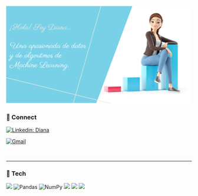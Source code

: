 ![Lutjens30](https://github.com/Lutjens30/Lutjens30/blob/main/fotoGit.png)
 ---  


 
### 📲 Connect


[![Linkedin: Diana](https://img.shields.io/badge/-Diana-blue?style=flat-square&logo=Linkedin&logoColor=white&link=https://www.linkedin.com/in/diana-hueso-beneyto/)](https://www.linkedin.com/in/diana-hueso-beneyto/)

[![Gmail](https://img.shields.io/badge/-Gmail-c14438?style=flat&logo=Gmail&logoColor=white)](mailto:lutjens30@gmail.com)


</br>  

--- 

 
### 🧰 Tech 
<p>
<img src="https://img.shields.io/badge/python-%2314354C.svg?style=flat&logo=python&logoColor=white">
<img alt="Pandas" src="https://img.shields.io/badge/pandas-%23150458.svg?style=flat&logo=pandas&logoColor=white" />
<img alt="NumPy" src="https://img.shields.io/badge/numpy-%23013243.svg?style=flat&logo=numpy&logoColor=white" />
<img src="http://img.shields.io/badge/-Java-E10000?style=flat&logo=java&logoColor=white">
<img src="https://img.shields.io/badge/-HTML5-E34F26?style=flat&logo=html5&logoColor=white"> 
<img src="https://img.shields.io/badge/-CSS3-1572B6?style=flat&logo=css3&logoColor=white">

</p>  
  
